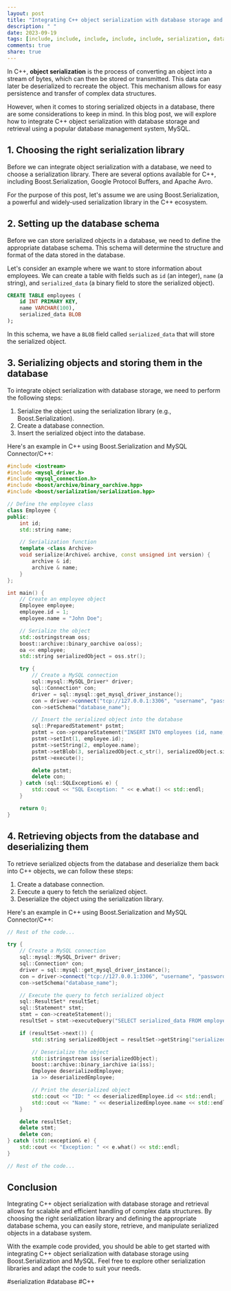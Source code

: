 ```yaml
---
layout: post
title: "Integrating C++ object serialization with database storage and retrieval"
description: " "
date: 2023-09-19
tags: [include, include, include, include, include, serialization, database]
comments: true
share: true
---
```


In C++, **object serialization** is the process of converting an object into a stream of bytes, which can then be stored or transmitted. This data can later be deserialized to recreate the object. This mechanism allows for easy persistence and transfer of complex data structures.

However, when it comes to storing serialized objects in a database, there are some considerations to keep in mind. In this blog post, we will explore how to integrate C++ object serialization with database storage and retrieval using a popular database management system, MySQL.

## 1. Choosing the right serialization library

Before we can integrate object serialization with a database, we need to choose a serialization library. There are several options available for C++, including Boost.Serialization, Google Protocol Buffers, and Apache Avro.

For the purpose of this post, let's assume we are using Boost.Serialization, a powerful and widely-used serialization library in the C++ ecosystem.

## 2. Setting up the database schema

Before we can store serialized objects in a database, we need to define the appropriate database schema. This schema will determine the structure and format of the data stored in the database.

Let's consider an example where we want to store information about employees. We can create a table with fields such as `id` (an integer), `name` (a string), and `serialized_data` (a binary field to store the serialized object).

```sql
CREATE TABLE employees (
    id INT PRIMARY KEY,
    name VARCHAR(100),
    serialized_data BLOB
);
```

In this schema, we have a `BLOB` field called `serialized_data` that will store the serialized object.

## 3. Serializing objects and storing them in the database

To integrate object serialization with database storage, we need to perform the following steps:

1. Serialize the object using the serialization library (e.g., Boost.Serialization).
2. Create a database connection.
3. Insert the serialized object into the database.

Here's an example in C++ using Boost.Serialization and MySQL Connector/C++:

```cpp
#include <iostream>
#include <mysql_driver.h>
#include <mysql_connection.h>
#include <boost/archive/binary_oarchive.hpp>
#include <boost/serialization/serialization.hpp>

// Define the employee class
class Employee {
public:
    int id;
    std::string name;

    // Serialization function
    template <class Archive>
    void serialize(Archive& archive, const unsigned int version) {
        archive & id;
        archive & name;
    }
};

int main() {
    // Create an employee object
    Employee employee;
    employee.id = 1;
    employee.name = "John Doe";

    // Serialize the object
    std::ostringstream oss;
    boost::archive::binary_oarchive oa(oss);
    oa << employee;
    std::string serializedObject = oss.str();

    try {
        // Create a MySQL connection
        sql::mysql::MySQL_Driver* driver;
        sql::Connection* con;
        driver = sql::mysql::get_mysql_driver_instance();
        con = driver->connect("tcp://127.0.0.1:3306", "username", "password");
        con->setSchema("database_name");

        // Insert the serialized object into the database
        sql::PreparedStatement* pstmt;
        pstmt = con->prepareStatement("INSERT INTO employees (id, name, serialized_data) VALUES (?, ?, ?)");
        pstmt->setInt(1, employee.id);
        pstmt->setString(2, employee.name);
        pstmt->setBlob(3, serializedObject.c_str(), serializedObject.size());
        pstmt->execute();

        delete pstmt;
        delete con;
    } catch (sql::SQLException& e) {
        std::cout << "SQL Exception: " << e.what() << std::endl;
    }

    return 0;
}
```

## 4. Retrieving objects from the database and deserializing them

To retrieve serialized objects from the database and deserialize them back into C++ objects, we can follow these steps:

1. Create a database connection.
2. Execute a query to fetch the serialized object.
3. Deserialize the object using the serialization library.

Here's an example in C++ using Boost.Serialization and MySQL Connector/C++:

```cpp
// Rest of the code...

try {
    // Create a MySQL connection
    sql::mysql::MySQL_Driver* driver;
    sql::Connection* con;
    driver = sql::mysql::get_mysql_driver_instance();
    con = driver->connect("tcp://127.0.0.1:3306", "username", "password");
    con->setSchema("database_name");

    // Execute the query to fetch serialized object
    sql::ResultSet* resultSet;
    sql::Statement* stmt;
    stmt = con->createStatement();
    resultSet = stmt->executeQuery("SELECT serialized_data FROM employees WHERE id = 1");

    if (resultSet->next()) {
        std::string serializedObject = resultSet->getString("serialized_data");

        // Deserialize the object
        std::istringstream iss(serializedObject);
        boost::archive::binary_iarchive ia(iss);
        Employee deserializedEmployee;
        ia >> deserializedEmployee;

        // Print the deserialized object
        std::cout << "ID: " << deserializedEmployee.id << std::endl;
        std::cout << "Name: " << deserializedEmployee.name << std::endl;
    }

    delete resultSet;
    delete stmt;
    delete con;
} catch (std::exception& e) {
    std::cout << "Exception: " << e.what() << std::endl;
}

// Rest of the code...
```

## Conclusion

Integrating C++ object serialization with database storage and retrieval allows for scalable and efficient handling of complex data structures. By choosing the right serialization library and defining the appropriate database schema, you can easily store, retrieve, and manipulate serialized objects in a database system.

With the example code provided, you should be able to get started with integrating C++ object serialization with database storage using Boost.Serialization and MySQL. Feel free to explore other serialization libraries and adapt the code to suit your needs.

#serialization #database #C++